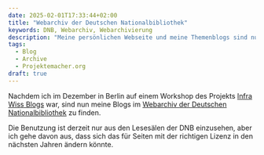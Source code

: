 ```yaml
---
date: 2025-02-01T17:33:44+02:00
title: "Webarchiv der Deutschen Nationalbibliothek"
keywords: DNB, Webarchiv, Webarchivierung
description: "Meine persönlichen Webseite und meine Themenblogs sind nun im Webarchiv der Deutschen Nationalbibliothek"
tags:
  - Blog
  - Archive
  - Projektemacher.org
draft: true
---
```


Nachdem ich im Dezember in Berlin auf einem Workshop des Projekts [Infra Wiss Blogs](https://www.ibi.hu-berlin.de/de/forschung/infomanagement/projekte/infra-wiss-blogs) war, sind nun meine Blogs im [Webarchiv der Deutschen Nationalbibliothek](https://www.dnb.de/DE/Professionell/Sammeln/Sammlung_Websites/sammlung_websites_node.html) zu finden.

Die Benutzung ist derzeit nur aus den Lesesälen der DNB einzusehen, aber ich gehe davon aus, dass sich das für Seiten mit der richtigen Lizenz in den nächsten Jahren ändern könnte.
